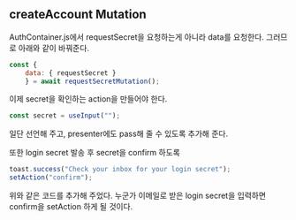 ## createAccount Mutation

AuthContainer.js에서 requestSecret을 요청하는게 아니라 data를 요청한다.
그러므로 아래와 같이 바꿔준다.
~~~javascript
const {
    data: { requestSecret }
    } = await requestSecretMutation();
~~~

이제 secret을 확인하는 action을 만들어야 한다.
~~~javascript
const secret = useInput("");
~~~
일단 선언해 주고, presenter에도 pass해 줄 수 있도록 추가해 준다.

또한 login secret 발송 후 secret을 confirm 하도록
~~~javascript
toast.success("Check your inbox for your login secret");
setAction("confirm");
~~~
위와 같은 코드를 추가해 주었다.
누군가 이메일로 받은 login secret을 입력하면 confirm을 setAction 하게 될 것이다.